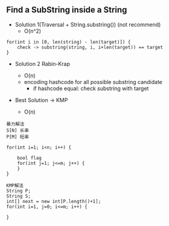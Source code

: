## Find a SubString inside a String

- Solution 1(Traversal + String.substring()) (not recommend)
    - O(n^2)
```
for(int i in [0, len(string) - len(target)]) {
    check -> substring(string, i, i+len(target)) == target
}

```
- Solution 2 Rabin-Krap
    - O(n)
    - encoding hashcode for all possible substring candidate 
        - if hashcode equal: check substring with target
    

- Best Solution -> KMP
    - O(n)
    
```
暴力解法
S[N] 长串
P[M] 短串

for(int i=1; i<n; i++) {
    
    bool flag
    for(int j=1; j<=m; j++) {
    }
}
```

```
KMP解法
String P;
String S;
int[] next = new int[P.length()+1];
for(int i=1, j=0; i<=m; i++) {
    
}
```







